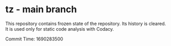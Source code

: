 # tz - main branch

This repository contains frozen state of the repository.
Its history is cleared. It is used only for static code
analysis with Codacy.

Commit Time: 1690283500